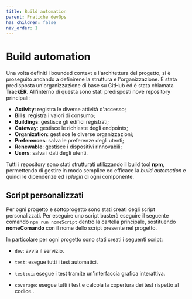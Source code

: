 ```yaml
---
title: Build automation
parent: Pratiche devOps
has_children: false
nav_order: 1
---
```

# Build automation

Una volta definiti i bounded context e l'architettura del progetto, si è proseguito andando a definirene la struttura e l'organizzazione. È stata predisposta un'organizzazione di base su GitHub ed è stata chiamata **TrackER**. All'interno di questa sono stati predisposti nove repository principali:
- **Activity**: registra le diverse attività d'accesso;
- **Bills**: registra i valori di consumo;
- **Buildings**: gestisce gli edifici registrati;
- **Gateway**: gestisce le richieste degli endpoints;
- **Organization**: gestisce le diverse organizzazioni;
- **Preferences**: salva le preferenze degli utenti;
- **Renewable**: gestisce i dispositivi rinnovabili;
- **Users**: salva i dati degli utenti.

Tutti i repository sono stati strutturati utilizzando il build tool **npm**, permettendo di gestire in modo semplice ed efficace la _build automation_ e quindi le dipendenze ed i _plugin_ di ogni componente.

## Script personalizzati
Per ogni progetto e sottoprogetto sono stati creati degli script personalizzati. Per eseguire uno script basterà eseguire il seguente comando ``npm run nomeScript`` dentro la cartella principale, sostituendo **nomeComando** con il nome dello script presente nel progetto.

In particolare per ogni progetto sono stati creati i seguenti script:

- ``dev``: avvia il servizio.

- ``test``: esegue tutti i test automatici.

- ``test:ui``: esegue i test tramite un'interfaccia grafica interattiva.

- ``coverage``: esegue tutti i test e calcola la copertura dei test rispetto al codice..
